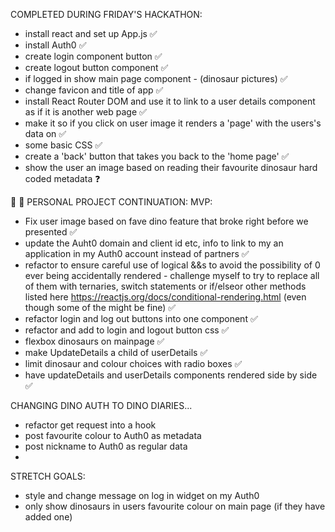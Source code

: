 COMPLETED DURING FRIDAY'S HACKATHON:
- install react and set up App.js ✅
- install Auth0 ✅
- create login component button ✅
- create logout button component ✅
- if logged in show main page component - (dinosaur pictures) ✅
- change favicon and title of app ✅
- install React Router DOM and use it to link to a user details component as if it is another web page ✅
- make it so if you click on user image it renders a 'page' with the users's data on ✅
- some basic CSS ✅
- create a 'back' button that takes you back to the 'home page' ✅
- show the user an image based on reading their favourite dinosaur hard coded metadata ❓

🦕 🦖 PERSONAL PROJECT CONTINUATION:
MVP:
- Fix user image based on fave dino feature that broke right before we presented ✅
- update the Auht0 domain and client id etc, info to link to my an application in my Auth0 account instead of partners ✅
- refactor to ensure careful use of logical &&s to avoid the possibility of 0 ever being accidentally rendered - challenge myself to try to replace all of them with ternaries, switch statements or if/elseor other methods listed here https://reactjs.org/docs/conditional-rendering.html (even though some of the might be fine) ✅
- refactor login and log out buttons into one component ✅
- refactor and add to login and logout button css ✅
- flexbox dinosaurs on mainpage ✅
- make UpdateDetails a child of userDetails ✅
- limit dinosaur and colour choices with radio boxes ✅
- have updateDetails and userDetails components rendered side by side ✅

CHANGING DINO AUTH TO DINO DIARIES...
- refactor get request into a hook
- post favourite colour to Auth0 as metadata
- post nickname to Auth0 as regular data
- 

STRETCH GOALS:
- style and change message on log in widget on my Auth0
- only show dinosaurs in users favourite colour on main page (if they have added one)
